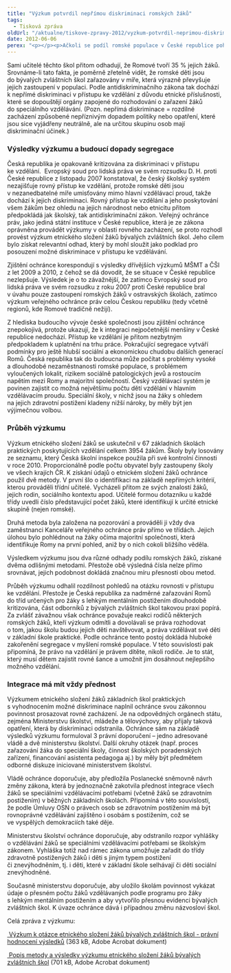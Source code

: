 ```yaml
---
title: "Výzkum potvrdil nepřímou diskriminaci romských žáků"
tags:
  - Tisková zpráva
oldUrl: "/aktualne/tiskove-zpravy-2012/vyzkum-potvrdil-neprimou-diskriminaci-romskych-zaku"
date: 2012-06-06
perex: "<p></p><p>Ačkoli se podíl romské populace v České republice pohybuje v rozmezí 1,4 – 2,8 % obyvatel, romské děti tvoří 32 % žáků základních škol praktických. Vyplývá to z výzkumu, který veřejný ochránce provedl v 67 náhodně vybraných základních školách praktických v rámci všech regionů České republiky. </p>"
---
```


<!-- imported from the old website -->

<p>Sami učitelé těchto škol přitom odhadují, že Romové tvoří 35 % jejich žáků. Srovnáme-li tato fakta, je poměrně zřetelně vidět, že romské děti jsou do bývalých zvláštních škol zařazovány v míře, která výrazně převyšuje jejich zastoupení v populaci. Podle antidiskriminačního zákona tak dochází k nepřímé diskriminaci v přístupu ke vzdělání z důvodu etnické příslušnosti, které se dopouštějí orgány zapojené do rozhodování o zařazení žáků do speciálního vzdělávání. (Pozn. nepřímá diskriminace = rozdílné zacházení způsobené nepříznivým dopadem politiky nebo opatření, které jsou sice vyjádřeny neutrálně, ale na určitou skupinu osob mají diskriminační účinek.)</p><h3>Výsledky výzkumu a budoucí dopady segregace</h3><p>Česká republika je opakovaně kritizována za diskriminaci v přístupu ke vzdělání.  Evropský soud pro lidská práva ve svém rozsudku D. H. proti České republice z listopadu 2007 konstatoval, že český školský systém nezajišťuje rovný přístup ke vzdělání, protože romské děti jsou v nezanedbatelné míře umisťovány mimo hlavní vzdělávací proud, takže dochází k jejich diskriminaci. Rovný přístup ke vzdělání a jeho poskytování všem žákům bez ohledu na jejich národnost nebo etnicitu přitom předpokládá jak školský, tak antidiskriminační zákon. Veřejný ochránce práv, jako jediná státní instituce v České republice, která je ze zákona oprávněna provádět výzkumy v oblasti rovného zacházení, se proto rozhodl provést výzkum etnického složení žáků bývalých zvláštních škol. Jeho cílem bylo získat relevantní odhad, který by mohl sloužit jako podklad pro posouzení možné diskriminace v přístupu ke vzdělávání. </p><p>Zjištění ochránce korespondují s výsledky dřívějších výzkumů MŠMT a ČŠI z let 2009 a 2010, z čehož se dá dovodit, že se situace v České republice nezlepšuje. Výsledek je o to závažnější, že zatímco Evropský soud pro lidská práva ve svém rozsudku z roku 2007 proti České republice bral v úvahu pouze zastoupení romských žáků v ostravských školách, zatímco výzkum veřejného ochránce práv celou Českou republiku (tedy včetně regionů, kde Romové tradičně nežijí). </p><p>Z hlediska budoucího vývoje české společnosti jsou zjištění ochránce znepokojivá, protože ukazují, že k integraci nejpočetnější menšiny v České republice nedochází. Přístup ke vzdělání je přitom nezbytným předpokladem k uplatnění na trhu práce. Pokračující segregace vytváří podmínky pro ještě hlubší sociální a ekonomickou chudobu dalších generací Romů. Česká republika tak do budoucna může počítat s problémy vysoké a dlouhodobé nezaměstnanosti romské populace, s problémem vyloučených lokalit, rizikem sociálně patologických jevů a rostoucím napětím mezi Romy a majoritní společností. Český vzdělávací systém je povinen zajistit co možná největšímu počtu dětí vzdělání v hlavním vzdělávacím proudu. Speciální školy, v nichž jsou na žáky s ohledem na jejich zdravotní postižení kladeny nižší nároky, by měly být jen výjimečnou volbou.</p><h3>Průběh výzkumu</h3><p>Výzkum etnického složení žáků se uskutečnil v 67 základních školách praktických poskytujících vzdělání celkem 3954 žákům. Školy byly losovány ze seznamu, který Česká školní inspekce použila při své kontrolní činnosti v roce 2010. Proporcionálně podle počtu obyvatel byly zastoupeny školy ve všech krajích ČR. K získání údajů o etnickém složení žáků ochránce použil dvě metody. V první šlo o identifikaci na základě nepřímých kritérií, kterou prováděli třídní učitelé. Vycházeli přitom ze svých znalostí žáků, jejich rodin, sociálního kontextu apod. Učitelé formou dotazníku u každé třídy uvedli číslo představující počet žáků, které identifikují k určité etnické skupině (nejen romské).</p><p>Druhá metoda byla založena na pozorování a prováděli ji vždy dva zaměstnanci Kanceláře veřejného ochránce práv přímo ve třídách. Jejich úlohou bylo pohlédnout na žáky očima majoritní společnosti, která identifikuje Romy na první pohled, aniž by o nich cokoli bližšího věděla. </p><p>Výsledkem výzkumu jsou dva různé odhady podílu romských žáků, získané dvěma odlišnými metodami. Přestože obě výsledná čísla nelze přímo srovnávat, jejich podobnost dokládá značnou míru přesnosti obou metod.</p><p>Průběh výzkumu odhalil rozdílnost pohledů na otázku rovnosti v přístupu ke vzdělání. Přestože je Česká republika za nadměrné zařazování Romů do tříd určených pro žáky s lehkým mentálním postižením dlouhodobě kritizována, část odborníků z bývalých zvláštních škol takovou praxi popírá. Za zvlášť závažnou však ochránce považuje reakci rodičů některých romských žáků, kteří výzkum odmítli a dovolávali se práva rozhodovat o tom, jakou školu budou jejich děti navštěvovat, a práva vzdělávat své děti v základní škole praktické. Podle ochránce tento postoj dokládá hluboké zakořenění segregace v myšlení romské populace. V této souvislosti pak připomíná, že právo na vzdělání je právem dítěte, nikoli rodiče. Je to stát, který musí dětem zajistit rovné šance a umožnit jim dosáhnout nejlepšího možného vzdělání.</p><h3>Integrace má mít vždy přednost</h3><p>Výzkumem etnického složení žáků základních škol praktických s vyhodnocením možné diskriminace naplnil ochránce svou zákonnou povinnost prosazovat rovné zacházení. Je na odpovědných orgánech státu, zejména Ministerstvu školství, mládeže a tělovýchovy, aby přijaly taková opatření, která by diskriminaci odstranila. Ochránce sám na základě výsledků výzkumu formuloval 3 právní doporučení – jedno adresované vládě a dvě ministerstvu školství. Další okruhy otázek (např. proces zařazování žáka do speciální školy, činnost školských poradenských zařízení, financování asistenta pedagoga aj.) by měly být předmětem odborné diskuze iniciované ministerstvem školství.</p><p>Vládě ochránce doporučuje, aby předložila Poslanecké sněmovně návrh změny zákona, která by jednoznačně zakotvila přednost integrace všech žáků se speciálními vzdělávacími potřebami (včetně žáků se zdravotním postižením) v běžných základních školách. Připomíná v této souvislosti, že podle Úmluvy OSN o právech osob se zdravotním postižením má být rovnoprávné vzdělávání zajištěno i osobám s postižením, což se ve vyspělých demokraciích také děje.</p><p>Ministerstvu školství ochránce doporučuje, aby odstranilo rozpor vyhlášky o vzdělávání žáků se speciálními vzdělávacími potřebami se školským zákonem. Vyhláška totiž nad rámec zákona umožňuje zařadit do třídy zdravotně postižených žáků i děti s jiným typem postižení či znevýhodněním, tj. i děti, které v základní škole selhávají či děti sociální znevýhodněné. </p><p>Současně ministerstvu doporučuje, aby uložilo školám povinnost vykázat údaje o přesném počtu žáků vzdělávaných podle programu pro žáky s lehkým mentálním postižením a aby vytvořilo přesnou evidenci bývalých zvláštních škol. K úvaze ochránce dává i případnou změnu názvosloví škol.</p><p>Celá zpráva z výzkumu:</p><p><a title="Otevření do nového okna" href="/uploads-import/DISKRIMINACE/Vyzkum/Vyzkum_skoly-zprava.pdf" target="_blank"> Výzkum k otázce etnického složení žáků bývalých zvláštních škol - právní hodnocení výsledků</a> (363 kB, Adobe Acrobat dokument)</p><p><a title="Otevření do nového okna" href="/uploads-import/DISKRIMINACE/Vyzkum/Vyzkum_skoly-metoda.pdf" target="_blank"> Popis metody a výsledky výzkumu etnického složení žáků bývalých zvláštních škol</a> (701 kB, Adobe Acrobat dokument)</p>
